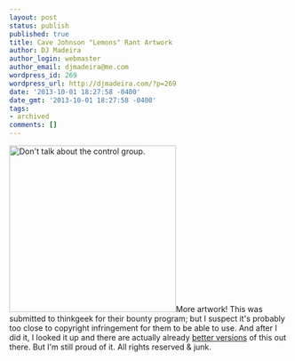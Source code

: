 ```yaml
---
layout: post
status: publish
published: true
title: Cave Johnson "Lemons" Rant Artwork
author: DJ Madeira
author_login: webmaster
author_email: djmadeira@me.com
wordpress_id: 269
wordpress_url: http://djmadeira.com/?p=269
date: '2013-10-01 18:27:58 -0400'
date_gmt: '2013-10-01 18:27:58 -0400'
tags: 
- archived
comments: []
---
```

<a href="http://djmadeira.com/wp-content/uploads/2013/10/caverantalt.png"><img class="size-medium wp-image-270 alignleft" src="http://djmadeira.com/wp-content/uploads/2013/10/caverantalt-300x300.png" alt="Don't talk about the control group." width="300" height="300" /></a>More artwork! This was submitted to thinkgeek for their bounty program; but I suspect it's probably too close to copyright infringement for them to be able to use. And after I did it, I looked it up and there are actually already <a href="http://www.stylinonline.com/t-shirt-portal-2-lemon-grenade-text-shr.html?Size=XX-Large&amp;gclid=CNmN1tSh9rkCFcOj4AodNFsAOw">better versions</a> of this out there. But I'm still proud of it.
All rights reserved &amp; junk.
